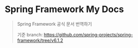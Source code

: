 # Spring Framework My Docs
> Spring Framework 공식 문서 번역하기
>
> 기준 branch: https://github.com/spring-projects/spring-framework/tree/v6.1.2
